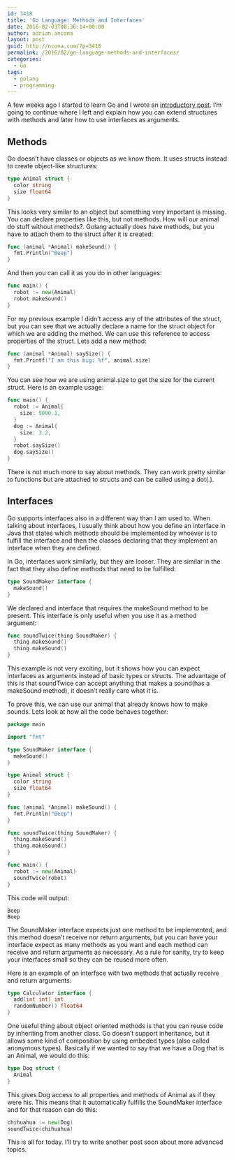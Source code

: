 ```yaml
---
id: 3418
title: 'Go Language: Methods and Interfaces'
date: 2016-02-03T08:36:14+00:00
author: adrian.ancona
layout: post
guid: http://ncona.com/?p=3418
permalink: /2016/02/go-language-methods-and-interfaces/
categories:
  - Go
tags:
  - golang
  - programming
---
```

A few weeks ago I started to learn Go and I wrote an [introductory post](http://ncona.com/2016/01/first-steps-in-go-language/). I&#8217;m going to continue where I left and explain how you can extend structures with methods and later how to use interfaces as arguments.

## Methods

Go doesn&#8217;t have classes or objects as we know them. It uses structs instead to create object-like structures:

```go
type Animal struct {
  color string
  size float64
}
```

This looks very similar to an object but something very important is missing. You can declare properties like this, but not methods. How will our animal do stuff without methods?. Golang actually does have methods, but you have to attach them to the struct after it is created:

<!--more-->

```go
func (animal *Animal) makeSound() {
  fmt.Println("Beep")
}
```

And then you can call it as you do in other languages:

```go
func main() {
  robot := new(Animal)
  robot.makeSound()
}
```

For my previous example I didn&#8217;t access any of the attributes of the struct, but you can see that we actually declare a name for the struct object for which we are adding the method. We can use this reference to access properties of the struct. Lets add a new method:

```go
func (animal *Animal) saySize() {
  fmt.Printf("I am this big: %f", animal.size)
}
```

You can see how we are using animal.size to get the size for the current struct. Here is an example usage:

```go
func main() {
  robot := Animal{
    size: 9000.1,
  }
  dog := Animal{
    size: 3.2,
  }
  robot.saySize()
  dog.saySize()
}
```

There is not much more to say about methods. They can work pretty similar to functions but are attached to structs and can be called using a dot(.).

## Interfaces

Go supports interfaces also in a different way than I am used to. When talking about interfaces, I usually think about how you define an interface in Java that states which methods should be implemented by whoever is to fulfill the interface and then the classes declaring that they implement an interface when they are defined.

In Go, interfaces work similarly, but they are looser. They are similar in the fact that they also define methods that need to be fulfilled:

```go
type SoundMaker interface {
  makeSound()
}
```

We declared and interface that requires the makeSound method to be present. This interface is only useful when you use it as a method argument:

```go
func soundTwice(thing SoundMaker) {
  thing.makeSound()
  thing.makeSound()
}
```

This example is not very exciting, but it shows how you can expect interfaces as arguments instead of basic types or structs. The advantage of this is that soundTwice can accept anything that makes a sound(has a makeSound method), it doesn&#8217;t really care what it is.

To prove this, we can use our animal that already knows how to make sounds. Lets look at how all the code behaves together:

```go
package main

import "fmt"

type SoundMaker interface {
  makeSound()
}

type Animal struct {
  color string
  size float64
}

func (animal *Animal) makeSound() {
  fmt.Println("Beep")
}

func soundTwice(thing SoundMaker) {
  thing.makeSound()
  thing.makeSound()
}

func main() {
  robot := new(Animal)
  soundTwice(robot)
}
```

This code will output:

```
Beep
Beep
```

The SoundMaker interface expects just one method to be implemented, and this method doesn&#8217;t receive nor return arguments, but you can have your interface expect as many methods as you want and each method can receive and return arguments as necessary. As a rule for sanity, try to keep your interfaces small so they can be reused more often.

Here is an example of an interface with two methods that actually receive and return arguments:

```go
type Calculator interface {
  add(int int) int
  randomNumber() float64
}
```

One useful thing about object oriented methods is that you can reuse code by inheriting from another class. Go doesn&#8217;t support inheritance, but it allows some kind of composition by using embeded types (also called anonymous types). Basically if we wanted to say that we have a Dog that is an Animal, we would do this:

```go
type Dog struct {
  Animal
}
```

This gives Dog access to all properties and methods of Animal as if they were his. This means that it automatically fulfills the SoundMaker interface and for that reason can do this:

```go
chihuahua := new(Dog)
soundTwice(chihuahua)
```

This is all for today. I&#8217;ll try to write another post soon about more advanced topics.

